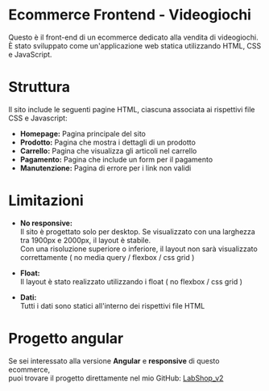# Ecommerce Frontend - Videogiochi
Questo è il front-end di un ecommerce dedicato alla vendita di videogiochi.  
È stato sviluppato come un'applicazione web statica utilizzando HTML, CSS e JavaScript.

# Struttura
Il sito include le seguenti pagine HTML, ciascuna associata ai rispettivi file CSS e Javascript:

- **Homepage:** Pagina principale del sito  
- **Prodotto:** Pagina che mostra i dettagli di un prodotto  
- **Carrello:** Pagina che visualizza gli articoli nel carrello  
- **Pagamento:** Pagina che include un form per il pagamento  
- **Manutenzione:** Pagina di errore per i link non validi

# Limitazioni

- **No responsive:**  
Il sito è progettato solo per desktop. Se visualizzato con una larghezza tra 1900px e 2000px, il layout è stabile.  
Con una risoluzione superiore o inferiore, il layout non sarà visualizzato correttamente ( no media query / flexbox / css grid )

- **Float:**  
Il layout è stato realizzato utilizzando i float ( no flexbox / css grid )

- **Dati:**  
Tutti i dati sono statici all'interno dei rispettivi file HTML 

# Progetto angular
Se sei interessato alla versione **Angular** e **responsive** di questo ecommerce,  
puoi trovare il progetto direttamente nel mio GitHub: [LabShop_v2](https://github.com/Lica00/LabShop_v2.git)
